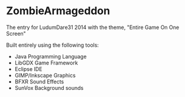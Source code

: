 # ZombieArmageddon
The entry for LudumDare31 2014 with the theme, "Entire Game On One Screen"

Built entirely using the following tools:

- Java          Programming Language
- LibGDX        Game Framework
- Eclipse       IDE
- GIMP/Inkscape Graphics
- BFXR          Sound Effects
- SunVox        Background sounds
